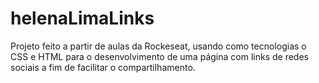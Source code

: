 # helenaLimaLinks
Projeto feito a partir de aulas da Rockeseat, usando como tecnologias o CSS e HTML para o desenvolvimento de uma página com links de redes sociais a fim de facilitar o compartilhamento.
